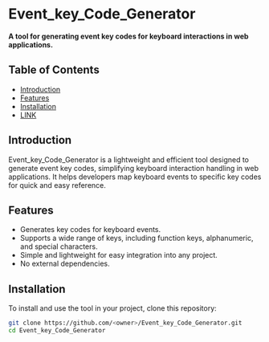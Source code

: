 # Event_key_Code_Generator
**A tool for generating event key codes for keyboard interactions in web applications.**

## Table of Contents
- [Introduction](#introduction)
- [Features](#features)
- [Installation](#installation)
- [LINK](https://rawcdn.githack.com/Irtiza1/Event_key_Code_Generator/d527d869a94e47b99215d07776fb9533ecf96442/EventKeyCodes/Project3.html)
## Introduction
Event_key_Code_Generator is a lightweight and efficient tool designed to generate event key codes, simplifying keyboard interaction handling in web applications. It helps developers map keyboard events to specific key codes for quick and easy reference.

## Features
- Generates key codes for keyboard events.
- Supports a wide range of keys, including function keys, alphanumeric, and special characters.
- Simple and lightweight for easy integration into any project.
- No external dependencies.

## Installation
To install and use the tool in your project, clone this repository:

```bash
git clone https://github.com/<owner>/Event_key_Code_Generator.git
cd Event_key_Code_Generator
